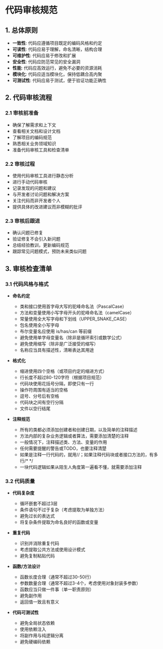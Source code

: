 # 代码审核规范

## 1. 总体原则

- **一致性**: 代码应遵循项目既定的编码风格和约定
- **可读性**: 代码应易于理解，命名清晰，结构合理
- **可维护性**: 代码应易于修改和扩展
- **安全性**: 代码应防范常见的安全漏洞
- **性能**: 代码应高效运行，避免不必要的资源消耗
- **模块化**: 代码应适当模块化，保持低耦合高内聚
- **可测试性**: 代码应易于测试，便于验证功能正确性

## 2. 代码审核流程

### 2.1 审核前准备
- 确保了解需求和上下文
- 查看相关文档和设计文档
- 了解项目的编码规范
- 熟悉相关业务领域知识
- 准备代码审核工具和检查清单

### 2.2 审核过程
- 使用代码审核工具进行静态分析
- 进行手动代码审核
- 记录发现的问题和建议
- 与开发者讨论问题和解决方案
- 关注代码而非开发者个人
- 提供具体的改进建议而非模糊的批评

### 2.3 审核后跟进
- 确认问题已修复
- 验证修复不会引入新问题
- 总结经验教训，更新编码规范
- 跟踪常见问题模式，预防未来类似问题

## 3. 审核检查清单

### 3.1 代码风格与格式
- **命名约定**
  - 类和接口使用首字母大写的驼峰命名法（PascalCase）
  - 方法和变量使用小写字母开头的驼峰命名法（camelCase）
  - 常量使用全大写字母和下划线（UPPER_SNAKE_CASE）
  - 包名使用全小写字母
  - 布尔变量名应使用 is/has/can 等前缀
  - 避免使用单字母变量名（除非是循环索引或数学公式）
  - 避免使用缩写（除非是广泛接受的缩写）
  - 名称应当具有描述性，清晰表达其用途

- **格式化**
  - 缩进使用四个空格（或项目约定的缩进方式）
  - 行长度不超过80-120字符（根据项目规范）
  - 代码块使用花括号分隔，即使只有一行
  - 操作符周围有适当的空格
  - 逗号、分号后有空格
  - 代码块之间有空行分隔
  - 文件以空行结尾

- **注释规范**
  - 所有的类都必须添加创建者和创建日期，以及简单的注释描述
  - 方法内部的复杂业务逻辑或者算法，需要添加清楚的注释
  - 一般情况下，注释描述类、方法、变量的作用
  - 任何需要提醒的警告或TODO，也要注释清楚
  - 如果是注释一行代码的，就用//；如果注释代码块或者接口方法的，有多行/* */
  - 一块代码逻辑如果从陌生人角度第一遍看不懂，就需要添加注释

### 3.2 代码质量
- **代码复杂度**
  - 循环嵌套不超过3层
  - 条件语句不过于复杂（考虑提取为单独方法）
  - 避免过长的表达式
  - 将复杂条件提取为命名良好的函数或变量

- **重复代码**
  - 识别并消除重复代码
  - 考虑提取公共方法或使用设计模式
  - 避免复制粘贴代码

- **函数/方法设计**
  - 函数长度合理（通常不超过30-50行）
  - 参数数量合理（通常不超过3-4个，考虑使用对象封装多参数）
  - 函数应当只做一件事（单一职责原则）
  - 避免副作用
  - 返回值一致且有意义

- **代码可测试性**
  - 避免全局状态依赖
  - 使用依赖注入
  - 将副作用与纯逻辑分离
  - 避免硬编码依赖
